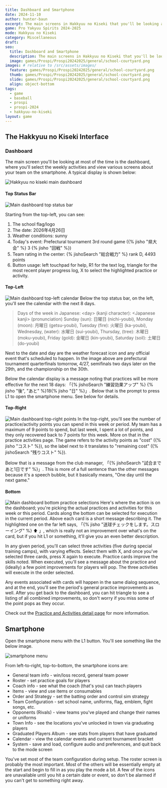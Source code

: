 ```yaml
---
title: Dashboard and Smartphone
date: 2024-11-10
author: hunter-baun
excerpt: The main screens in Hakkyuu no Kiseki that you'll be looking at most of the time
game: Pro Yakyuu Spirits 2024-2025
mode: Hakkyuu no Kiseki
category: Miscellaneous
draft: 
seo:
  title: Dashboard and Smartphone
  description: The main screens in Hakkyuu no Kiseki that you'll be looking at most of the time
  image: games/Prospi/Prospi20242025/general/school-courtyard.png
images: # relative to /src/assets/images/
  feature: games/Prospi/Prospi20242025/general/school-courtyard.png
  thumb: games/Prospi/Prospi20242025/general/school-courtyard.png
  slide: games/Prospi/Prospi20242025/general/school-courtyard.png
  align: object-bottom
tags:
  - game
  - baseball
  - prospi
  - prospi-2024
  - hakkyuu-no-kiseki
layout: game
---
```


## The Hakkyuu no Kiseki Interface

### Dashboard
The main screen you'll be looking at most of the time is the dashboard, where you'll select the weekly activities and view various screens about your team on the smartphone. A typical display is shown below:

![Hakkyuu no kiseki main dashboard](/assets/images/games/Prospi/Prospi20242025/HakkyuNoKiseki/General/main-dashboard.png)

#### Top Status Bar
![Main dashboard top status bar](/assets/images/games/Prospi/Prospi20242025/HakkyuNoKiseki/General/main-dashboard-top.png)

Starting from the top-left, you can see:
1. The school flag/logo
2. The date: 2026年4月26日
3. Weather conditions: sunny
4. Today's event: Prefectural tournament 3rd round game ({% jisho "県大会" %} 3 {% jisho "回戦" %})
5. Team rating in the center: {% jishoSearch "総合戦力" %} rank D, 4493 points
6. Button usage: left touchpad for help, R1 for the text log, triangle for the most recent player progress log, X to select the highlighted practice or activity.

#### Top-Left
![Main dashboard top-left calendar](/assets/images/games/Prospi/Prospi20242025/HakkyuNoKiseki/General/main-dashboard-top-left.png)
Below the top status bar, on the left, you'll see the calendar with the next 8 days. 

> Days of the week in Japanese: &lt;day&gt; (kanji character): &lt;Japanese kanji&gt; (pronunciation)
> Sunday (sun): 日曜日 (nichi-youbi), Monday (moon): 月曜日 (getsu-youbi), Tuesday (fire): 火曜日 (ka-youbi), Wednesday, (water): 水曜日 (sui-youbi), Thursday, (tree): 木曜日 (moku-youbi), Friday (gold): 金曜日 (kin-youbi), Saturday (soil): 土曜日 (do-youbi)

Next to the date and day are the weather forecast icon and any official event that's scheduled to happen. In the image above are prefectural tournament quarterfinals tomorrow, 4/27, semifinals two days later on the 29th, and the championship on the 30th.

Below the calendar display is a message noting that practices will be more effective for the next 18 days: 「{% jishoSearch "練習効果アップ" %} {% jisho "後", "あと" %}18{% jisho "日" %}」. Below that is the prompt to press L1 to open the smartphone menu. See below for details.

#### Top-Right
![Main dashboard top-right points](/assets/images/games/Prospi/Prospi20242025/HakkyuNoKiseki/General/main-dashboard-top-right.png)
In the top-right, you'll see the number of practice/activity points you can spend in this week or period. My team has a maximum of 9 points to spend, but last week, I spent a lot of points, and they only recovered back to 7 points for this week. More on that in the practice activities page. The game refers to the activity points as "cost" ({% jisho "コスト" %}), so the label next to it translates to "remaining cost" ({% jishoSearch "残りコスト" %}).

Below that is a message from the club manager, 「{% jishoSearch "試合まであと1日です" %}」. This is more of a full sentence than the other messages because it's a speech bubble, but it basically means, "One day until the next game."

#### Bottom
![Main dashboard bottom practice selections](/assets/images/games/Prospi/Prospi20242025/HakkyuNoKiseki/General/main-dashboard-bottom.png)
Here's where the action is on the dashboard; you're picking the actual practices and activities for this week or this period. Cards along the bottom can be selected for execution in the current period. Above each card is a short message describing it. The highlighted one on the far left says, 「{% jisho "送球チェックをします。スローイング" %} :arrow_up: 」, which is really not an improvement over what's on the card, but if you hit L1 or something, it'll give you an even better description.

In any given period, you'll can select three activities (five during special training camps), with varying effects. Select them with X, and once you've selected three cards, press X again to execute. Practice cards improve the skills noted. When executed, you'll see a message about the practice and (ideally) a few point improvements for players will pop. The three activities will execute in the order selected.

Any events associated with cards will happen in the same dialog sequence, and at the end, you'll see the period's general practice improvements as well. After you get back to the dashboard, you can hit triangle to see a listing of all combined improvements, so don't worry if you miss some of the point pops as they occur.

Check out the [Practice and Activities detail page](../Practicing) for more information.

## Smartphone
Open the smartphone menu with the L1 button. You'll see something like the below image.

![smartphone menu](/assets/images/games/Prospi/Prospi20242025/HakkyuNoKiseki/General/smartphone-menu.png)

From left-to-right, top-to-bottom, the smartphone icons are:
* General team info - win/loss record, general team power
* Roster - set practice goals for players
* Coach info - see what the coach (that's you) can teach players
* Items - view and use items or consumables
* Order and Strategy - set the batting order and control sim strategy
* Team Configuration - set school name, uniforms, flag, emblem, fight songs, etc.
* Opponents (Rivals) - view teams you've played and change their names or uniforms
* Town Info - see the locations you've unlocked in town via graduating players
* Graduated Players Album - see stats from players that have graduated
* Calendar - view the calendar events and current tournament bracket
* System - save and load, configure audio and preferences, and quit back to the mode screen

You've set most of the team configuration during setup. The roster screen is probably the most important. Most of the others will be essentially empty at the start and begin to fill in as you play the mode a bit. A few of the icons are unavailable until you hit a certain date or event, so don't be alarmed if you can't get to something right away.